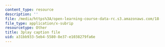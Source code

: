 ```yaml
---
content_type: resource
description: ''
file: /media/https%3A/open-learning-course-data-rc.s3.amazonaws.com/18-01-single-variable-calculus-fall-2006/a31bb9335eb455808e37e1038279fa6e_Pd2xP5zDsRw.vtt
file_type: application/x-subrip
resourcetype: Other
title: 3play caption file
uid: a31bb933-5eb4-5580-8e37-e1038279fa6e
---
```

